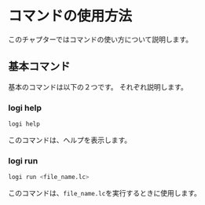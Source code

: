 # コマンドの使用方法
このチャプターではコマンドの使い方について説明します。

## 基本コマンド
基本のコマンドは以下の２つです。
それぞれ説明します。

### logi help

``` sh
logi help
```
このコマンドは、ヘルプを表示します。

### logi run

``` sh
logi run <file_name.lc>
```

このコマンドは、`file_name.lc`を実行するときに使用します。
